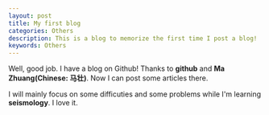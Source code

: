 ```yaml
---
layout: post
title: My first blog
categories: Others
description: This is a blog to memorize the first time I post a blog!
keywords: Others
---
```


Well, good job. I have a blog on Github! Thanks to **github** and **Ma Zhuang(Chinese: 马壮)**. Now I can post some articles there.

I will mainly focus on some difficuties and some problems while I'm learning **seismology**. I love it.
